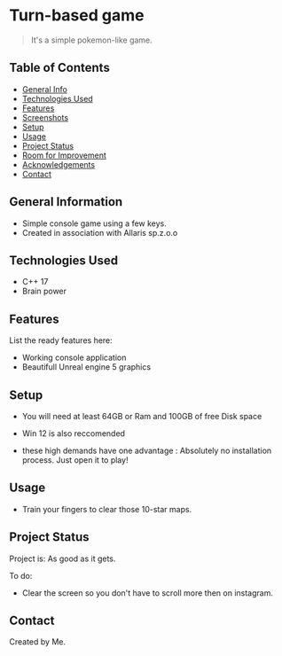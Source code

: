 # Turn-based game
> It's a simple pokemon-like game.

## Table of Contents
* [General Info](#general-information)
* [Technologies Used](#technologies-used)
* [Features](#features)
* [Screenshots](#screenshots)
* [Setup](#setup)
* [Usage](#usage)
* [Project Status](#project-status)
* [Room for Improvement](#room-for-improvement)
* [Acknowledgements](#acknowledgements)
* [Contact](#contact)

## General Information
- Simple console game using a few keys.
- Created in association with Allaris sp.z.o.o

## Technologies Used
- C++ 17
- Brain power


## Features
List the ready features here:
- Working console application
- Beautifull Unreal engine 5 graphics

## Setup
- You will need at least 64GB or Ram and 100GB of free Disk space
- Win 12 is also reccomended

- these high demands have one advantage : Absolutely no installation process. Just open it to play!


## Usage
- Train your fingers to clear those 10-star maps.


## Project Status
Project is: As good as it gets.

To do:
- Clear the screen so you don't have to scroll more then on instagram.

## Contact
Created by Me. 
